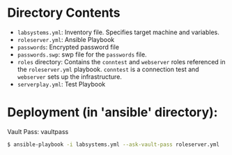 # Directory Contents
- ``labsystems.yml``: Inventory file. Specifies target machine and variables.
- ``roleserver.yml``: Ansible Playbook
- ``passwords``: Encrypted password file
- ``passwords.swp``: swp file for the ``passwords`` file.
- ``roles`` directory: Contains the ``conntest`` and ``webserver`` roles referenced in the ``roleserver.yml`` playbook. ``conntest`` is a connection test and ``webserver`` sets up the infrastructure.
- ``serverplay.yml``: Test Playbook

# Deployment (in 'ansible' directory):
Vault Pass: vaultpass

```bash
$ ansible-playbook -i labsystems.yml --ask-vault-pass roleserver.yml
```

